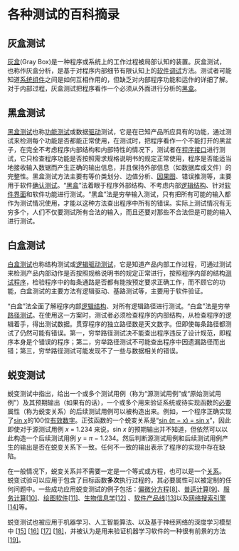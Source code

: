 # 各种测试的百科摘录

## 灰盒测试

[灰盒](https://baike.baidu.com/item/灰盒)(Gray Box)是一种程序或系统上的工作过程被局部认知的装置。灰盒测试，也称作灰盒分析，是基于对程序内部细节有限认知上的[软件调试](https://baike.baidu.com/item/软件调试)方法。测试者可能知道[系统组件](https://baike.baidu.com/item/系统组件)之间是如何互相作用的，但缺乏对内部程序功能和运作的详细了解。对于内部过程，灰盒测试把程序看作一个必须从外面进行分析的[黑盒](https://baike.baidu.com/item/黑盒)。

## 黑盒测试

[黑盒测试](https://baike.baidu.com/item/黑盒测试)也称[功能测试](https://baike.baidu.com/item/功能测试)或数据[驱动](https://baike.baidu.com/item/驱动)测试，它是在已知产品所应具有的功能，通过测试来检测每个功能是否都能正常使用，在测试时，把程序看作一个不能打开的黑盆子，在完全不考虑程序内部结构和内部特性的情况下，测试者在[程序接口](https://baike.baidu.com/item/程序接口)进行测试，它只检查程序功能是否按照需求规格说明书的规定正常使用，程序是否能适当地接收输入数锯而产生正确的输出信息，并且保持外部信息（如数据库或文件）的完整性。黑盒测试方法主要有等价类划分、边值分析、[因果图](https://baike.baidu.com/item/因果图)、错误推测等，主要用于软件[确认测试](https://baike.baidu.com/item/确认测试)。“[黑盒](https://baike.baidu.com/item/黑盒)”法着眼于程序外部结构、不考虑内部[逻辑结构](https://baike.baidu.com/item/逻辑结构)、针对[软件界面](https://baike.baidu.com/item/软件界面)和软件功能进行测试。“黑盒”法是穷举输入测试，只有把所有可能的输入都作为测试情况使用，才能以这种方法查出程序中所有的错误。实际上测试情况有无穷多个，人们不仅要测试所有合法的输入，而且还要对那些不合法但是可能的输入进行测试。

## 白盒测试

[白盒测试](https://baike.baidu.com/item/白盒测试)也称结构测试或[逻辑驱动测试](https://baike.baidu.com/item/逻辑驱动测试)，它是知道产品内部工作过程，可通过测试来检测产品内部动作是否按照规格说明书的规定正常进行，按照程序内部的结构[测试程序](https://baike.baidu.com/item/测试程序)，检验程序中的每条通路是否都有能按预定要求正确工作，而不顾它的功能，白盒测试的主要方法有逻辑驱动、基路测试等，主要用于软件验证。

“白盒”法全面了解程序内部[逻辑结构](https://baike.baidu.com/item/逻辑结构)、对所有逻辑路径进行测试。“白盒”法是穷举[路径测试](https://baike.baidu.com/item/路径测试)。在使用这一方案时，测试者必须检查程序的内部结构，从检查程序的逻辑着手，得出测试数据。贯穿程序的独立路径数是天文数字。但即使每条路径都测试了仍然可能有错误。第一，穷举路径测试决不能查出程序违反了设计规范，即程序本身是个错误的程序；第二，穷举路径测试不可能查出程序中因遗漏路径而出错；第三，穷举路径测试可能发现不了一些与数据相关的错误。

## 蜕变测试

蜕变测试中指出，给出一个或多个测试用例（称为“源测试用例”或“原始测试用例”）及其预期输出（如果有的话），一个或多个用来验证系统或待实现函数的[必要](https://zh.wikipedia.org/wiki/充分必要条件)属性（称为蜕变关系）的后续测试用例可以被构造出来。例如，一个程序正确实现了[sin x](https://zh.wikipedia.org/wiki/正弦函数)的100位[有效数字](https://zh.wikipedia.org/wiki/有效数字)。正弦函数的一个蜕变关系是“[sin (π − x) = sin x](https://zh.wikipedia.org/wiki/三角恒等式)”，因此即使对于源测试用例 *x* = 1.234 来说，sin *x* 的预期输出并不知道，但依然可以以此构造一个后续测试用例 *y* = *π* − 1.234。然后判断源测试用例和后续测试用例产生的输出是否在蜕变关系下一致。任何不一致的输出表示了程序的实现中存在缺陷。

在一般情况下，蜕变关系并不需要一定是一个等式或方程，也可以是一个[关系](https://zh.wikipedia.org/wiki/二元关系)。 蜕变试验可以应用于包含了目标函数**多次**执行过程的，其必要属性可以被定制的任何问题中。一些成功应用蜕变测试的例子包括：[偏微分方程](https://zh.wikipedia.org/wiki/偏微分方程)[[8\]](https://zh.wikipedia.org/wiki/蜕变测试#cite_note-8)、[普适计算](https://zh.wikipedia.org/wiki/普适计算)[[9\]](https://zh.wikipedia.org/wiki/蜕变测试#cite_note-9)、[服务计算](https://zh.wikipedia.org/w/index.php?title=Services_computing&action=edit&redlink=1)[[10\]](https://zh.wikipedia.org/wiki/蜕变测试#cite_note-10)、[绘图软件](https://zh.wikipedia.org/wiki/绘图软件)[[11\]](https://zh.wikipedia.org/wiki/蜕变测试#cite_note-11)、[生物信息学](https://zh.wikipedia.org/wiki/生物信息学)[[12\]](https://zh.wikipedia.org/wiki/蜕变测试#cite_note-12) 、[软件产品线](https://zh.wikipedia.org/w/index.php?title=软件产品线&action=edit&redlink=1)[[13\]](https://zh.wikipedia.org/wiki/蜕变测试#cite_note-13)以及[网络搜索引擎](https://zh.wikipedia.org/wiki/网络搜索引擎)[[14\]](https://zh.wikipedia.org/wiki/蜕变测试#cite_note-14)等。

蜕变测试也被应用于机器学习、人工智能算法、以及基于神经网络的深度学习模型中 [[15\]](https://zh.wikipedia.org/wiki/蜕变测试#cite_note-15) [[16\]](https://zh.wikipedia.org/wiki/蜕变测试#cite_note-16) [[17\]](https://zh.wikipedia.org/wiki/蜕变测试#cite_note-17) [[18\]](https://zh.wikipedia.org/wiki/蜕变测试#cite_note-18)，并被认为是用来验证机器学习软件的一种很有前景的方法[[19\]](https://zh.wikipedia.org/wiki/蜕变测试#cite_note-19)。